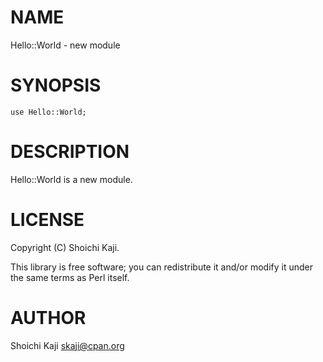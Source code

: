 # NAME

Hello::World - new module

# SYNOPSIS

    use Hello::World;

# DESCRIPTION

Hello::World is a new module.

# LICENSE

Copyright (C) Shoichi Kaji.

This library is free software; you can redistribute it and/or modify it under the same terms as Perl itself.

# AUTHOR

Shoichi Kaji <skaji@cpan.org>
